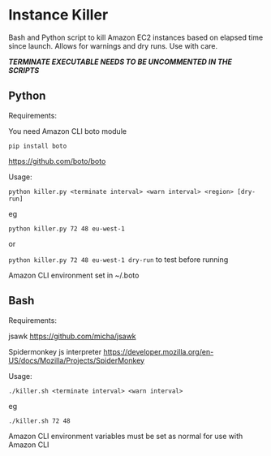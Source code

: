 # Instance Killer

Bash and Python script to kill Amazon EC2 instances based on elapsed time since launch. Allows for warnings and dry runs. Use with care.

***TERMINATE EXECUTABLE NEEDS TO BE UNCOMMENTED IN THE SCRIPTS***

## Python

Requirements:

You need Amazon CLI boto module

`pip install boto`

https://github.com/boto/boto

Usage:

`python killer.py <terminate interval> <warn interval> <region> [dry-run]`

eg

`python killer.py 72 48 eu-west-1`

or

`python killer.py 72 48 eu-west-1 dry-run` to test before running

Amazon CLI environment set in ~/.boto



## Bash

Requirements:

jsawk
https://github.com/micha/jsawk

Spidermonkey js interpreter
https://developer.mozilla.org/en-US/docs/Mozilla/Projects/SpiderMonkey

Usage:

`./killer.sh <terminate interval> <warn interval>`

eg

`./killer.sh 72 48`

Amazon CLI environment variables must be set as normal for use with Amazon CLI


